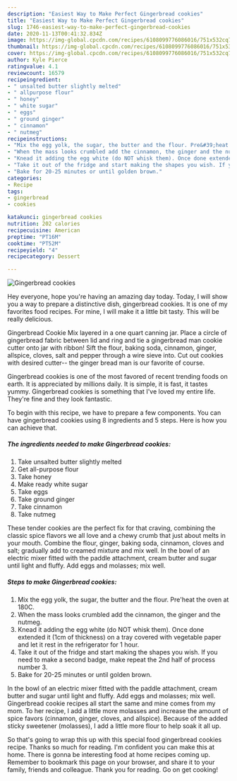```yaml
---
description: "Easiest Way to Make Perfect Gingerbread cookies"
title: "Easiest Way to Make Perfect Gingerbread cookies"
slug: 1746-easiest-way-to-make-perfect-gingerbread-cookies
date: 2020-11-13T00:41:32.834Z
image: https://img-global.cpcdn.com/recipes/6108099776086016/751x532cq70/gingerbread-cookies-recipe-main-photo.jpg
thumbnail: https://img-global.cpcdn.com/recipes/6108099776086016/751x532cq70/gingerbread-cookies-recipe-main-photo.jpg
cover: https://img-global.cpcdn.com/recipes/6108099776086016/751x532cq70/gingerbread-cookies-recipe-main-photo.jpg
author: Kyle Pierce
ratingvalue: 4.1
reviewcount: 16579
recipeingredient:
- " unsalted butter slightly melted"
- " allpurpose flour"
- " honey"
- " white sugar"
- " eggs"
- " ground ginger"
- " cinnamon"
- " nutmeg"
recipeinstructions:
- "Mix the egg yolk, the sugar, the butter and the flour. Pre&#39;heat the oven at 180C."
- "When the mass looks crumbled add the cinnamon, the ginger and the nutmeg."
- "Knead it adding the egg white (do NOT whisk them). Once done extended it (1cm of thickness) on a tray covered with vegetable paper and let it rest in the refrigerator for 1 hour."
- "Take it out of the fridge and start making the shapes you wish. If you need to make a second badge, make repeat the 2nd half of process number 3."
- "Bake for 20-25 minutes or until golden brown."
categories:
- Recipe
tags:
- gingerbread
- cookies

katakunci: gingerbread cookies 
nutrition: 202 calories
recipecuisine: American
preptime: "PT16M"
cooktime: "PT52M"
recipeyield: "4"
recipecategory: Dessert

---
```



![Gingerbread cookies](https://img-global.cpcdn.com/recipes/6108099776086016/751x532cq70/gingerbread-cookies-recipe-main-photo.jpg)

Hey everyone, hope you're having an amazing day today. Today, I will show you a way to prepare a distinctive dish, gingerbread cookies. It is one of my favorites food recipes. For mine, I will make it a little bit tasty. This will be really delicious.

Gingerbread Cookie Mix layered in a one quart canning jar. Place a circle of gingerbread fabric between lid and ring and tie a gingerbread man cookie cutter onto jar with ribbon! Sift the flour, baking soda, cinnamon, ginger, allspice, cloves, salt and pepper through a wire sieve into. Cut out cookies with desired cutter-- the ginger bread man is our favorite of course.

Gingerbread cookies is one of the most favored of recent trending foods on earth. It is appreciated by millions daily. It is simple, it is fast, it tastes yummy. Gingerbread cookies is something that I've loved my entire life. They're fine and they look fantastic.


To begin with this recipe, we have to prepare a few components. You can have gingerbread cookies using 8 ingredients and 5 steps. Here is how you can achieve that.

<!--inarticleads1-->

##### The ingredients needed to make Gingerbread cookies:

1. Take  unsalted butter slightly melted
1. Get  all-purpose flour
1. Take  honey
1. Make ready  white sugar
1. Take  eggs
1. Take  ground ginger
1. Take  cinnamon
1. Take  nutmeg


These tender cookies are the perfect fix for that craving, combining the classic spice flavors we all love and a chewy crumb that just about melts in your mouth. Combine the flour, ginger, baking soda, cinnamon, cloves and salt; gradually add to creamed mixture and mix well. In the bowl of an electric mixer fitted with the paddle attachment, cream butter and sugar until light and fluffy. Add eggs and molasses; mix well. 

<!--inarticleads2-->

##### Steps to make Gingerbread cookies:

1. Mix the egg yolk, the sugar, the butter and the flour. Pre&#39;heat the oven at 180C.
1. When the mass looks crumbled add the cinnamon, the ginger and the nutmeg.
1. Knead it adding the egg white (do NOT whisk them). Once done extended it (1cm of thickness) on a tray covered with vegetable paper and let it rest in the refrigerator for 1 hour.
1. Take it out of the fridge and start making the shapes you wish. If you need to make a second badge, make repeat the 2nd half of process number 3.
1. Bake for 20-25 minutes or until golden brown.


In the bowl of an electric mixer fitted with the paddle attachment, cream butter and sugar until light and fluffy. Add eggs and molasses; mix well. Gingerbread cookie recipes all start the same and mine comes from my mom. To her recipe, I add a little more molasses and increase the amount of spice favors (cinnamon, ginger, cloves, and allspice). Because of the added sticky sweetener (molasses), I add a little more flour to help soak it all up. 

So that's going to wrap this up with this special food gingerbread cookies recipe. Thanks so much for reading. I'm confident you can make this at home. There is gonna be interesting food at home recipes coming up. Remember to bookmark this page on your browser, and share it to your family, friends and colleague. Thank you for reading. Go on get cooking!
